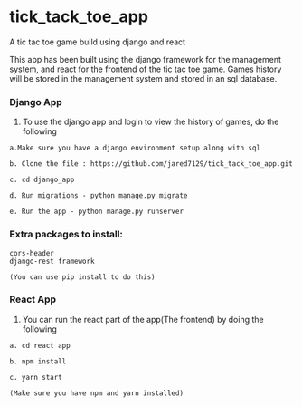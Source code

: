 # tick_tack_toe_app
A tic tac toe game build using django and react

This app has been built using the django framework for the management system, and react for the frontend of the tic tac toe game. Games history will be stored in the management
system and stored in an sql database.

### Django App

1. To use the django app and login to view the history of games, do the following

```
a.Make sure you have a django environment setup along with sql

b. Clone the file : https://github.com/jared7129/tick_tack_toe_app.git

c. cd django_app

d. Run migrations - python manage.py migrate

e. Run the app - python manage.py runserver
```

### Extra packages to install:

```
cors-header
django-rest framework

(You can use pip install to do this)

```

### React App

1. You can run the react part of the app(The frontend) by doing the following

```
a. cd react app

b. npm install

c. yarn start

(Make sure you have npm and yarn installed)

```

